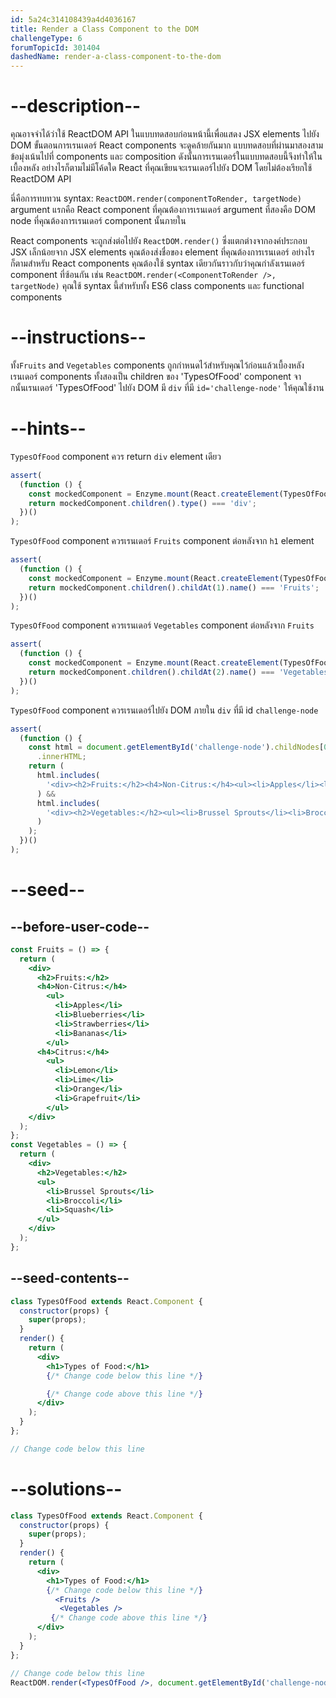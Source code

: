 ```yaml
---
id: 5a24c314108439a4d4036167
title: Render a Class Component to the DOM
challengeType: 6
forumTopicId: 301404
dashedName: render-a-class-component-to-the-dom
---
```


# --description--

คุณอาจจำได้ว่าใช้ ReactDOM API ในแบบทดสอบก่อนหน้านี้เพื่อแสดง JSX elements ไปยัง DOM ขั้นตอนการเรนเดอร์ React components จะดูคล้ายกันมาก แบบทดสอบที่ผ่านมาสองสามข้อมุ่งเน้นไปที่ components และ composition ดังนั้นการเรนเดอร์ในแบบทดสอบนี้จึงทำให้ในเบื้องหลัง อย่างไรก็ตามไม่มีโค้ดใด React ที่คุณเขียนจะเรนเดอร์ไปยัง DOM โดยไม่ต้องเรียกใช้ ReactDOM API

นี่คือการทบทวน syntax: `ReactDOM.render(componentToRender, targetNode)` argument แรกคือ React component ที่คุณต้องการเรนเดอร์ argument ที่สองคือ DOM node ที่คุณต้องการเรนเดอร์ component นั้นภายใน

React components จะถูกส่งต่อไปยัง `ReactDOM.render()` ซึ่งแตกต่างจากองค์ประกอบ JSX เล็กน้อยจาก JSX elements คุณต้องส่งชื่อของ element ที่คุณต้องการเรนเดอร์ อย่างไรก็ตามสำหรับ React components คุณต้องใช้ syntax เดียวกันราวกับว่าคุณกำลังเรนเดอร์ component ที่ซ้อนกัน เช่น `ReactDOM.render(<ComponentToRender />, targetNode)` คุณใช้ syntax นี้สำหรับทั้ง ES6 class components และ functional components

# --instructions--

ทั้ง`Fruits` and `Vegetables` components ถูกกำหนดไว้สำหรับคุณไว้ก่อนแล้วเบื้องหลัง เรนเดอร์ components ทั้งสองเป็น children ของ 'TypesOfFood' component จากนั้นเรนเดอร์ 'TypesOfFood' ไปยัง DOM มี `div` ที่มี `id='challenge-node'` ให้คุณใช้งาน

# --hints--

`TypesOfFood` component ควร return `div` element เดียว

```js
assert(
  (function () {
    const mockedComponent = Enzyme.mount(React.createElement(TypesOfFood));
    return mockedComponent.children().type() === 'div';
  })()
);
```

`TypesOfFood` component ควรเรนเดอร์ `Fruits` component ต่อหลังจาก `h1` element

```js
assert(
  (function () {
    const mockedComponent = Enzyme.mount(React.createElement(TypesOfFood));
    return mockedComponent.children().childAt(1).name() === 'Fruits';
  })()
);
```

`TypesOfFood` component ควรเรนเดอร์ `Vegetables` component ต่อหลังจาก `Fruits`

```js
assert(
  (function () {
    const mockedComponent = Enzyme.mount(React.createElement(TypesOfFood));
    return mockedComponent.children().childAt(2).name() === 'Vegetables';
  })()
);
```

`TypesOfFood` component ควรเรนเดอร์ไปยัง DOM ภายใน `div` ที่มี id `challenge-node`

```js
assert(
  (function () {
    const html = document.getElementById('challenge-node').childNodes[0]
      .innerHTML;
    return (
      html.includes(
        '<div><h2>Fruits:</h2><h4>Non-Citrus:</h4><ul><li>Apples</li><li>Blueberries</li><li>Strawberries</li><li>Bananas</li></ul><h4>Citrus:</h4><ul><li>Lemon</li><li>Lime</li><li>Orange</li><li>Grapefruit</li></ul></div>'
      ) &&
      html.includes(
        '<div><h2>Vegetables:</h2><ul><li>Brussel Sprouts</li><li>Broccoli</li><li>Squash</li></ul></div>'
      )
    );
  })()
);
```

# --seed--

## --before-user-code--

```jsx
const Fruits = () => {
  return (
    <div>
      <h2>Fruits:</h2>
      <h4>Non-Citrus:</h4>
        <ul>
          <li>Apples</li>
          <li>Blueberries</li>
          <li>Strawberries</li>
          <li>Bananas</li>
        </ul>
      <h4>Citrus:</h4>
        <ul>
          <li>Lemon</li>
          <li>Lime</li>
          <li>Orange</li>
          <li>Grapefruit</li>
        </ul>
    </div>
  );
};
const Vegetables = () => {
  return (
    <div>
      <h2>Vegetables:</h2>
      <ul>
        <li>Brussel Sprouts</li>
        <li>Broccoli</li>
        <li>Squash</li>
      </ul>
    </div>
  );
};
```

## --seed-contents--

```jsx
class TypesOfFood extends React.Component {
  constructor(props) {
    super(props);
  }
  render() {
    return (
      <div>
        <h1>Types of Food:</h1>
        {/* Change code below this line */}

        {/* Change code above this line */}
      </div>
    );
  }
};

// Change code below this line
```

# --solutions--

```jsx
class TypesOfFood extends React.Component {
  constructor(props) {
    super(props);
  }
  render() {
    return (
      <div>
        <h1>Types of Food:</h1>
        {/* Change code below this line */}
          <Fruits />
           <Vegetables />
         {/* Change code above this line */}
      </div>
    );
  }
};

// Change code below this line
ReactDOM.render(<TypesOfFood />, document.getElementById('challenge-node'));
```
